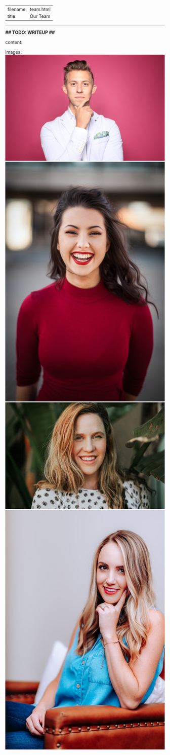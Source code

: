 |          |                            |
|----------|----------------------------|
| filename | team.html                  |
| title    | Our Team                   |
-----------------------------------------
**## TODO: WRITEUP ##**

content:
<!-- TODO -->

images:
![Doctor Olivier](../images/doctor-olivier.jpg)
![Caroline Harrison](../images/team-caroline.jpg)
![Sara Mireya](../images/team-sara.jpg)
![Rachel Robertson](../images/team-rachel.jpg)
